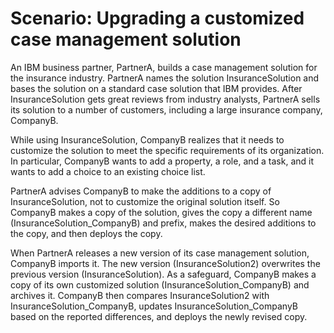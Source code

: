 # Scenario: Upgrading a customized case management solution

An IBM business partner, PartnerA, builds a case management solution for the insurance industry.
PartnerA names the solution InsuranceSolution and bases the solution on a standard case solution
that IBM provides. After InsuranceSolution gets great reviews from industry analysts, PartnerA sells
its solution to a number of customers, including a large insurance company, CompanyB.

While using InsuranceSolution, CompanyB realizes that it needs to customize the solution to meet
the specific requirements of its organization. In particular, CompanyB wants to add a property, a
role, and a task, and it wants to add a choice to an existing choice list.

PartnerA advises CompanyB to make the additions to a copy of InsuranceSolution, not to customize
the original solution itself. So CompanyB makes a copy of the solution, gives the copy a different
name (InsuranceSolution\_CompanyB) and prefix, makes the desired additions to the copy, and then
deploys the copy.

When PartnerA releases a new version of its case management solution, CompanyB imports it. The
new version (InsuranceSolution2) overwrites the previous version (InsuranceSolution). As a
safeguard, CompanyB makes a copy of its own customized solution (InsuranceSolution\_CompanyB) and
archives it. CompanyB then compares InsuranceSolution2 with InsuranceSolution\_CompanyB, updates
InsuranceSolution\_CompanyB based on the reported differences, and deploys the newly revised
copy.